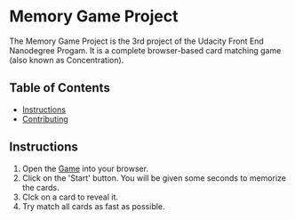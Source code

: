 # Memory Game Project

The Memory Game Project is the 3rd project of the Udacity Front End Nanodegree Progam. It is a complete browser-based card matching game (also known as Concentration).

## Table of Contents

* [Instructions](#instructions)
* [Contributing](#contributing)

## Instructions

1. Open the [Game](https://avnikolaou.github.io/Memory-Game/) into your browser.
1. Click on the 'Start' button. You will be given some seconds to memorize the cards.
1. Clck on a card to reveal it.
1. Try match all cards as fast as possible.
